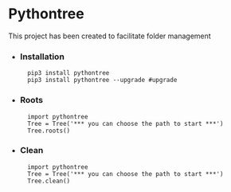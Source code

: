 # Pythontree

This project has been created to facilitate folder management

* ### Installation ###

		pip3 install pythontree
		pip3 install pythontree --upgrade #upgrade
		

* ### Roots ###
		
		import pythontree
		Tree = Tree('*** you can choose the path to start ***')
		Tree.roots()
		
* ### Clean ###

		import pythontree
		Tree = Tree('*** you can choose the path to start ***')
		Tree.clean()
		
